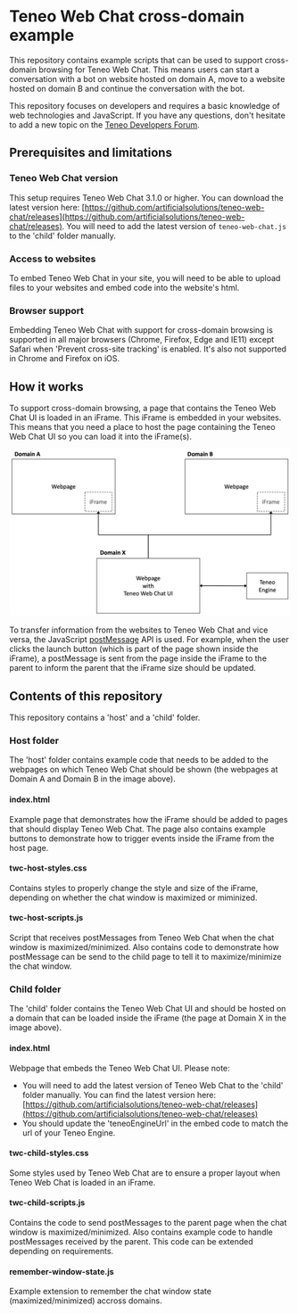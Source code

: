 # Teneo Web Chat cross-domain example
This repository contains example scripts that can be used to support cross-domain browsing for Teneo Web Chat. This means users can start a conversation with a bot on website hosted on domain A, move to a website hosted on domain B and continue the conversation with the bot.

This repository focuses on developers and requires a basic knowledge of web technologies and JavaScript. If you have any questions, don't hesitate to add a new topic on the [Teneo Developers Forum](https://community.teneo.ai/c/developement/teneo-webchat/12).

## Prerequisites and limitations
### Teneo Web Chat version
This setup requires Teneo Web Chat 3.1.0 or higher. You can download the latest version here: [https://github.com/artificialsolutions/teneo-web-chat/releases](https://github.com/artificialsolutions/teneo-web-chat/releases). You will need to add the latest version of `teneo-web-chat.js` to the 'child' folder manually.

### Access to websites
To embed Teneo Web Chat in your site, you will need to be able to upload files to your websites and embed code into the website's html.

### Browser support
Embedding Teneo Web Chat with support for cross-domain browsing is supported in all major browsers (Chrome, Firefox, Edge and IE11) except Safari when 'Prevent cross-site tracking' is enabled. It's also not supported in Chrome and Firefox on iOS. 

## How it works
To support cross-domain browsing, a page that contains the Teneo Web Chat UI is loaded in an iFrame. This iFrame is embedded in your websites. This means that you need a place to host the page containing the Teneo Web Chat UI so you can load it into the iFrame(s).

![Teneo Web Chat loaded in iFrame](host_child.png)

To transfer information from the websites to Teneo Web Chat and vice versa, the JavaScript [postMessage](https://developer.mozilla.org/en-US/docs/Web/API/Window/postMessage) API is used. For example, when the user clicks the launch button (which is part of the page shown inside the iFrame), a postMessage is sent from the page inside the iFrame to the parent to inform the parent that the iFrame size should be updated.

## Contents of this repository
This repository contains a 'host' and a 'child' folder.

### Host folder
The 'host' folder contains example code that needs to be added to the webpages on which Teneo Web Chat should be shown (the webpages at Domain A and Domain B in the image above).

#### index.html
Example page that demonstrates how the iFrame should be added to pages that should display Teneo Web Chat. The page also contains example buttons to demonstrate how to trigger events inside the iFrame from the host page.

#### twc-host-styles.css 
Contains styles to properly change the style and size of the iFrame, depending on whether the chat window is maximized or miminized.

#### twc-host-scripts.js
Script that receives postMessages from Teneo Web Chat when the chat window is maximized/minimized. Also contains code to demonstrate how postMessage can be send to the child page to tell it to maximize/minimize the chat window.

### Child folder
The 'child' folder contains the Teneo Web Chat UI and should be hosted on a domain that can be loaded inside the iFrame (the page at Domain X in the image above).

#### index.html
Webpage that embeds the Teneo Web Chat UI. Please note:

* You will need to add the latest version of Teneo Web Chat to the 'child' folder manually. You can find the latest version here: [https://github.com/artificialsolutions/teneo-web-chat/releases](https://github.com/artificialsolutions/teneo-web-chat/releases)
* You should update the 'teneoEngineUrl' in the embed code to match the url of your Teneo Engine.

#### twc-child-styles.css
Some styles used by Teneo Web Chat are to ensure a proper layout when Teneo Web Chat is loaded in an iFrame.

#### twc-child-scripts.js
Contains the code to send postMessages to the parent page when the chat window is maximized/minimized. Also contains example code to handle postMessages received by the parent. This code can be extended depending on requirements.

#### remember-window-state.js
Example extension to remember the chat window state (maximized/minimized) accross domains.
